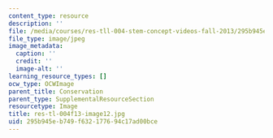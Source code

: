 ```yaml
---
content_type: resource
description: ''
file: /media/courses/res-tll-004-stem-concept-videos-fall-2013/295b945eb749f632177694c17ad00bce_res-tl-004f13-image12.jpg
file_type: image/jpeg
image_metadata:
  caption: ''
  credit: ''
  image-alt: ''
learning_resource_types: []
ocw_type: OCWImage
parent_title: Conservation
parent_type: SupplementalResourceSection
resourcetype: Image
title: res-tl-004f13-image12.jpg
uid: 295b945e-b749-f632-1776-94c17ad00bce
---
```

